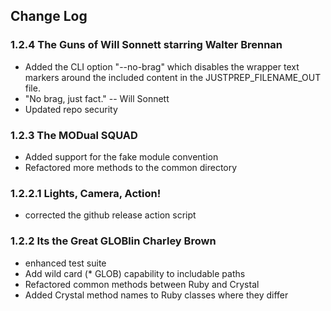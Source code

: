 ## Change Log

### 1.2.4 The Guns of Will Sonnett starring Walter Brennan
  * Added the CLI option "--no-brag" which disables the wrapper text markers around the included content in the JUSTPREP_FILENAME_OUT file.
  * "No brag, just fact." -- Will Sonnett
  * Updated repo security

### 1.2.3 The MODual SQUAD
   * Added support for the fake module convention
   * Refactored more methods to the common directory

### 1.2.2.1 Lights, Camera, Action!
   * corrected the github release action script
   
### 1.2.2 Its the Great GLOBlin Charley Brown
   * enhanced test suite
   * Add wild card (* GLOB) capability to includable paths
   * Refactored common methods between Ruby and Crystal
   * Added Crystal method names to Ruby classes where they differ
